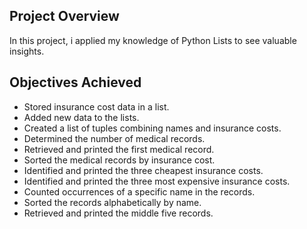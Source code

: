 ## Project Overview
In this project, i applied my knowledge of Python Lists to see valuable insights.

## Objectives Achieved
- Stored insurance cost data in a list.
- Added new data to the lists.
- Created a list of tuples combining names and insurance costs.
- Determined the number of medical records.
- Retrieved and printed the first medical record.
- Sorted the medical records by insurance cost.
- Identified and printed the three cheapest insurance costs.
- Identified and printed the three most expensive insurance costs.
- Counted occurrences of a specific name in the records.
- Sorted the records alphabetically by name.
- Retrieved and printed the middle five records.
